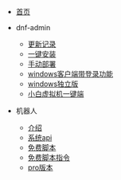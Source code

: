 <!-- docs/_sidebar.md -->

* [首页](/)

* dnf-admin
    * [更新记录](zh-cn/deploymen/update_log.md)
    * [一键安装](zh-cn/deploymen/quickstart.md)
    * [手动部署](zh-cn/deploymen/manual_deploymen.md)
    * [windows客户端带登录功能](zh-cn/deploymen/windows.md)
    * [windows独立版](zh-cn/deploymen/windows_stabdalone.md)
    * [小白虚拟机一键端](zh-cn/deploymen/white_deploymen.md)

* 机器人
    * [介绍](zh-cn/bot/botreadme.md)
    * [系统api](zh-cn/bot/system_api.md)
    * [免费脚本](zh-cn/bot/script_v1.0.md)
    * [免费脚本指令](zh-cn/bot/script_v1.0_cmd.md)
    * [pro版本](zh-cn/bot/bot_pro.md)
